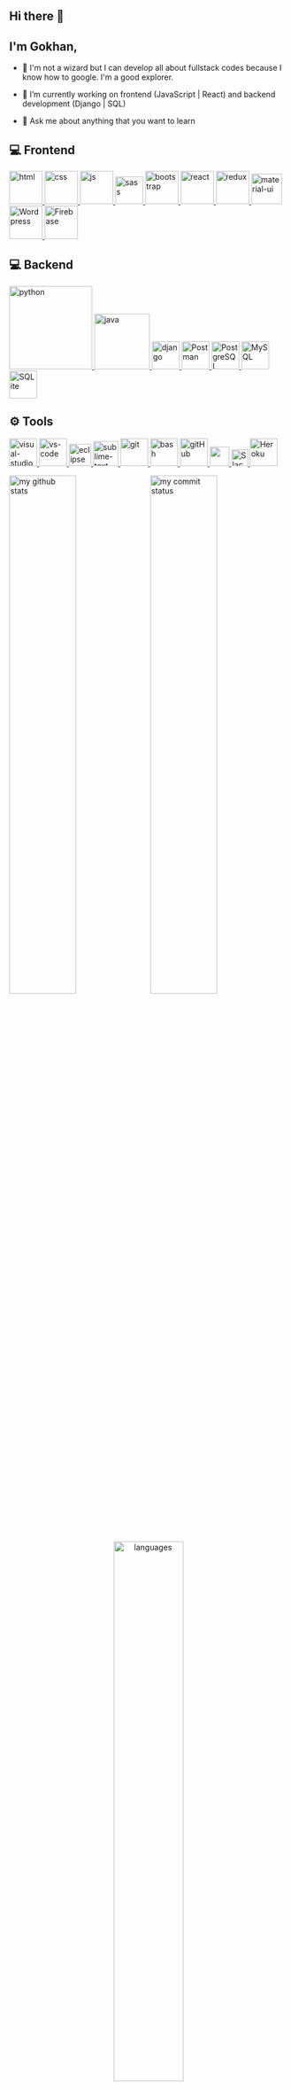 ## Hi there 👋 
## I'm Gokhan,

- 🔭   I'm not a wizard but I can develop all about fullstack codes because I know how to google. I'm a good explorer.

- 🌱   I’m currently working on frontend (JavaScript | React) and backend development (Django | SQL)

- 💬   Ask me about anything that you want to learn 


## 💻 Frontend

<a href="#" target="_blank"> <img src="https://upload.wikimedia.org/wikipedia/commons/thumb/6/61/HTML5_logo_and_wordmark.svg/512px-HTML5_logo_and_wordmark.svg.png" alt="html" height="60"/> </a>
<a href="#" target="_blank"> <img src="https://cdn.icon-icons.com/icons2/512/PNG/512/css3-01_icon-icons.com_50918.png" alt="css" height="60"/> </a>
<a href="#" target="_blank"> <img src="https://cdn.icon-icons.com/icons2/2108/PNG/512/javascript_icon_130900.png" alt="js" height="60"/> </a>
<a href="#" target="_blank"> <img src="https://upload.wikimedia.org/wikipedia/commons/thumb/9/96/Sass_Logo_Color.svg/512px-Sass_Logo_Color.svg.png" alt="sass" height="50"/> </a> 
<a href="#" target="_blank"> <img src="https://cdn.icon-icons.com/icons2/2415/PNG/512/bootstrap_plain_wordmark_logo_icon_146620.png" alt="bootstrap" height="60"/> </a>
<a href="#" target="_blank"> <img src="https://cdn.icon-icons.com/icons2/2415/PNG/512/react_original_wordmark_logo_icon_146375.png" alt="react" width="60"/> </a>
<a href="#" target="_blank"> <img src="https://upload.wikimedia.org/wikipedia/commons/4/49/Redux.png" alt="redux" height="60"/> </a>
<a href="#" target="_blank"> <img src="https://cdn.icon-icons.com/icons2/2248/PNG/512/material_ui_icon_137419.png" alt="material-ui" height="55"/> </a>
<a href="#" target="_blank"> <img src="https://cdn.icon-icons.com/icons2/555/PNG/512/wordpress_icon-icons.com_53600.png" alt="Wordpress" height="60"/> </a>
<a href="#" target="_blank"> <img src="https://cdn.icon-icons.com/icons2/2699/PNG/512/firebase_logo_icon_168209.png" alt="Firebase" height="60"/> </a>



## 💻 Backend

<a href="#" target="_blank"> <img src="https://www.python.org/static/img/python-logo.png" alt="python" width="150"/> </a>
<a href="#" target="_blank"> <img src="https://cdn.icon-icons.com/icons2/2699/PNG/512/java_logo_icon_168609.png" alt="java" width="100"/> </a>
<a href="#" target="_blank"> <img src="https://www.djangoproject.com/m/img/logos/django-logo-negative.png" alt="django" height="50"/> </a>
<a href="#" target="_blank"> <img src="https://cdn.icon-icons.com/icons2/3053/PNG/512/postman_macos_bigsur_icon_189815.png" alt="Postman" height="50" /> </a>
<a href="#" target="_blank"> <img src="https://cdn.icon-icons.com/icons2/2415/PNG/512/postgresql_plain_wordmark_logo_icon_146390.png" alt="PostgreSQL" height="50" /> </a>
<a href="#" target="_blank"> <img src="https://cdn.icon-icons.com/icons2/2699/PNG/512/mysql_official_logo_icon_169938.png" alt="MySQL" height="50" /> </a>
<a href="#" target="_blank"> <img src="https://cdn.icon-icons.com/icons2/2699/PNG/512/sqlite_logo_icon_170706.png" alt="SQLite" height="50" /> </a>


## ⚙ Tools

<a href="#" target="_blank"> <img src="https://img.icons8.com/color/452/visual-studio-2019.png" alt="visual-studio" height="50"/> </a> 
<a href="#" target="_blank"> <img src="https://www.pngitem.com/pimgs/m/80-800968_vscode-visual-studio-logo-png-transparent-png.png" alt="vs-code" height="50"/> </a> 
<a href="#" target="_blank"> <img src="https://github.com/xkendx/xkendx/blob/main/eclipse.png" alt="eclipse" height="40"/> </a> 
<a href="#" target="_blank"> <img src="https://cdn.icon-icons.com/icons2/1381/PNG/512/sublimetext_94866.png" alt="sublime-text" height="45"/> </a> 
<a href="#" target="_blank"> <img src="http://git-scm.com/images/logos/downloads/Git-Logo-2Color.png" alt="git" height="50"/> </a> 
<a href="#" target="_blank"> <img src="https://www.vectorlogo.zone/logos/gnu_bash/gnu_bash-icon.svg" alt="bash" height="50"/> </a> 
<a href="#" target="_blank"> <img src="https://cdn.icon-icons.com/icons2/2415/PNG/512/github_original_wordmark_logo_icon_146506.png" alt="gitHub" height="50"/> </a> 
<a href="#" target="_blank"> <img src="https://img.shields.io/badge/jira-1e90ff.svg?&style=for-the-badge&logo=jira&logoColor=white" height="35"/> </a> 
<a href="#" target="_blank"> <img src="https://upload.wikimedia.org/wikipedia/commons/thumb/b/b9/Slack_Technologies_Logo.svg/1280px-Slack_Technologies_Logo.svg.png" alt="Slack" height="30"/> </a> 
<a href="#" target="_blank"> <img src="https://cdn.icon-icons.com/icons2/2415/PNG/512/heroku_plain_wordmark_logo_icon_146480.png" alt="Heroku" height="50"/> </a> 


</p>
<p align="left">
<img src="https://github-readme-stats.vercel.app/api?username=himmelkonig&theme=chartreuse-dark" alt="my github stats" width="49%"/>&nbsp;
<img src="https://github-readme-streak-stats.herokuapp.com/?user=himmelkonig&theme=chartreuse-dark" alt="my commit status" width="49%" /> </p>
<p align="center"> <img src="https://github-readme-stats.vercel.app/api/top-langs/?username=himmelkonig&theme=chartreuse-dark&layout=compact" alt="languages" width="50%"> </p>
